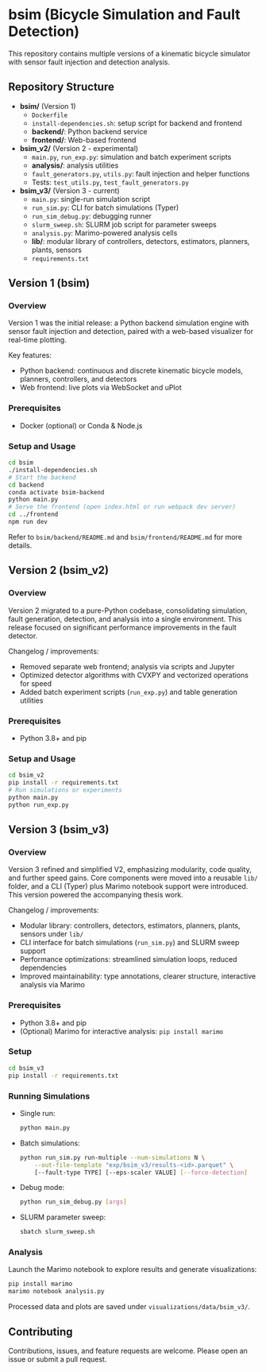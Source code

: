 # bsim (Bicycle Simulation and Fault Detection)

This repository contains multiple versions of a kinematic bicycle simulator with sensor fault injection and detection analysis.

## Repository Structure

- **bsim/** (Version 1)
  - `Dockerfile`
  - `install-dependencies.sh`: setup script for backend and frontend
  - **backend/**: Python backend service
  - **frontend/**: Web-based frontend
- **bsim_v2/** (Version 2 - experimental)
  - `main.py`, `run_exp.py`: simulation and batch experiment scripts
  - **analysis/**: analysis utilities
  - `fault_generators.py`, `utils.py`: fault injection and helper functions
  - Tests: `test_utils.py`, `test_fault_generators.py`
- **bsim_v3/** (Version 3 - current)
  - `main.py`: single-run simulation script
  - `run_sim.py`: CLI for batch simulations (Typer)
  - `run_sim_debug.py`: debugging runner
  - `slurm_sweep.sh`: SLURM job script for parameter sweeps
  - `analysis.py`: Marimo-powered analysis cells
  - **lib/**: modular library of controllers, detectors, estimators, planners, plants, sensors
  - `requirements.txt`

## Version 1 (bsim)

### Overview
Version 1 was the initial release: a Python backend simulation engine with sensor fault injection and detection, paired with a web-based visualizer for real-time plotting.

Key features:
- Python backend: continuous and discrete kinematic bicycle models, planners, controllers, and detectors
- Web frontend: live plots via WebSocket and uPlot

### Prerequisites
- Docker (optional) or Conda & Node.js

### Setup and Usage
```bash
cd bsim
./install-dependencies.sh
# Start the backend
cd backend
conda activate bsim-backend
python main.py
# Serve the frontend (open index.html or run webpack dev server)
cd ../frontend
npm run dev
```
Refer to `bsim/backend/README.md` and `bsim/frontend/README.md` for more details.

## Version 2 (bsim_v2)

### Overview
Version 2 migrated to a pure-Python codebase, consolidating simulation, fault generation, detection, and analysis into a single environment. This release focused on significant performance improvements in the fault detector.

Changelog / improvements:
- Removed separate web frontend; analysis via scripts and Jupyter
- Optimized detector algorithms with CVXPY and vectorized operations for speed
- Added batch experiment scripts (`run_exp.py`) and table generation utilities

### Prerequisites
- Python 3.8+ and pip

### Setup and Usage
```bash
cd bsim_v2
pip install -r requirements.txt
# Run simulations or experiments
python main.py
python run_exp.py
```

## Version 3 (bsim_v3)

### Overview
Version 3 refined and simplified V2, emphasizing modularity, code quality, and further speed gains. Core components were moved into a reusable `lib/` folder, and a CLI (Typer) plus Marimo notebook support were introduced. This version powered the accompanying thesis work.

Changelog / improvements:
- Modular library: controllers, detectors, estimators, planners, plants, sensors under `lib/`
- CLI interface for batch simulations (`run_sim.py`) and SLURM sweep support
- Performance optimizations: streamlined simulation loops, reduced dependencies
- Improved maintainability: type annotations, clearer structure, interactive analysis via Marimo

### Prerequisites
- Python 3.8+ and pip
- (Optional) Marimo for interactive analysis: `pip install marimo`

### Setup
```bash
cd bsim_v3
pip install -r requirements.txt
```

### Running Simulations
- Single run:
  ```bash
  python main.py
  ```
- Batch simulations:
  ```bash
  python run_sim.py run-multiple --num-simulations N \
      --out-file-template "exp/bsim_v3/results-<id>.parquet" \
      [--fault-type TYPE] [--eps-scaler VALUE] [--force-detection]
  ```
- Debug mode:
  ```bash
  python run_sim_debug.py [args]
  ```
- SLURM parameter sweep:
  ```bash
  sbatch slurm_sweep.sh
  ```

### Analysis
Launch the Marimo notebook to explore results and generate visualizations:
```bash
pip install marimo
marimo notebook analysis.py
```
Processed data and plots are saved under `visualizations/data/bsim_v3/`.

## Contributing
Contributions, issues, and feature requests are welcome. Please open an issue or submit a pull request.